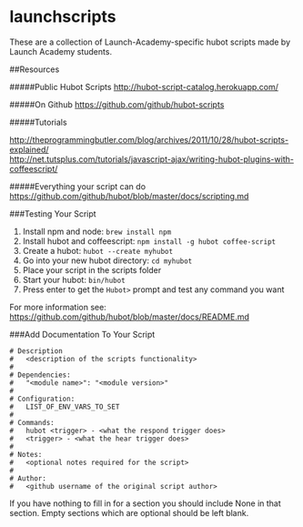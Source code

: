 launchscripts
=============

These are a collection of Launch-Academy-specific hubot scripts made by Launch Academy students.

##Resources

#####Public Hubot Scripts 
http://hubot-script-catalog.herokuapp.com/

#####On Github
https://github.com/github/hubot-scripts

#####Tutorials

http://theprogrammingbutler.com/blog/archives/2011/10/28/hubot-scripts-explained/    
http://net.tutsplus.com/tutorials/javascript-ajax/writing-hubot-plugins-with-coffeescript/

#####Everything your script can do
https://github.com/github/hubot/blob/master/docs/scripting.md


###Testing Your Script
1. Install npm and node:  `brew install npm`    
2. Install hubot and coffeescript:  `npm install -g hubot coffee-script`  
3. Create a hubot:  `hubot --create myhubot`     
4. Go into your new hubot directory: `cd myhubot`    
5. Place your script in the scripts folder  
6. Start your hubot: `bin/hubot`    
7. Press enter to get the `Hubot>` prompt and test any command you want  

For more information see: https://github.com/github/hubot/blob/master/docs/README.md  


###Add Documentation To Your Script

    # Description
    #   <description of the scripts functionality>
    #
    # Dependencies:
    #   "<module name>": "<module version>"
    #
    # Configuration:
    #   LIST_OF_ENV_VARS_TO_SET
    #
    # Commands:
    #   hubot <trigger> - <what the respond trigger does>
    #   <trigger> - <what the hear trigger does>
    #
    # Notes:
    #   <optional notes required for the script>
    #
    # Author:
    #   <github username of the original script author>
    
If you have nothing to fill in for a section you should include None in that section. Empty sections which are optional should be left blank. 
